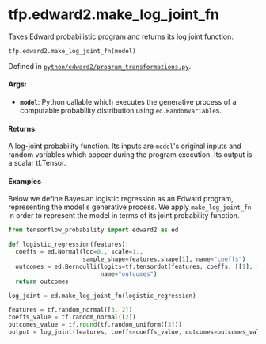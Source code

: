 <div itemscope itemtype="http://developers.google.com/ReferenceObject">
<meta itemprop="name" content="tfp.edward2.make_log_joint_fn" />
<meta itemprop="path" content="Stable" />
</div>

# tfp.edward2.make_log_joint_fn

Takes Edward probabilistic program and returns its log joint function.

``` python
tfp.edward2.make_log_joint_fn(model)
```



Defined in [`python/edward2/program_transformations.py`](https://github.com/tensorflow/probability/tree/master/tensorflow_probability/python/edward2/program_transformations.py).

<!-- Placeholder for "Used in" -->


#### Args:


* <b>`model`</b>: Python callable which executes the generative process of a
  computable probability distribution using `ed.RandomVariable`s.


#### Returns:

A log-joint probability function. Its inputs are `model`'s original inputs
and random variables which appear during the program execution. Its output
is a scalar tf.Tensor.


#### Examples

Below we define Bayesian logistic regression as an Edward program,
representing the model's generative process. We apply `make_log_joint_fn` in
order to represent the model in terms of its joint probability function.

```python
from tensorflow_probability import edward2 as ed

def logistic_regression(features):
  coeffs = ed.Normal(loc=0., scale=1.,
                     sample_shape=features.shape[1], name="coeffs")
  outcomes = ed.Bernoulli(logits=tf.tensordot(features, coeffs, [[1], [0]]),
                          name="outcomes")
  return outcomes

log_joint = ed.make_log_joint_fn(logistic_regression)

features = tf.random_normal([3, 2])
coeffs_value = tf.random_normal([2])
outcomes_value = tf.round(tf.random_uniform([3]))
output = log_joint(features, coeffs=coeffs_value, outcomes=outcomes_value)
```